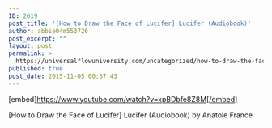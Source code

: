 ```yaml
---
ID: 2619
post_title: '[How to Draw the Face of Lucifer] Lucifer (Audiobook)'
author: abbie04m553726
post_excerpt: ""
layout: post
permalink: >
  https://universalflowuniversity.com/uncategorized/how-to-draw-the-face-of-lucifer-lucifer-audiobook/
published: true
post_date: 2015-11-05 00:37:43
---
```

[embed]https://www.youtube.com/watch?v=xpBDbfe8Z8M[/embed]<br>
<p>[How to Draw the Face of Lucifer] Lucifer (Audiobook) by Anatole France</p>